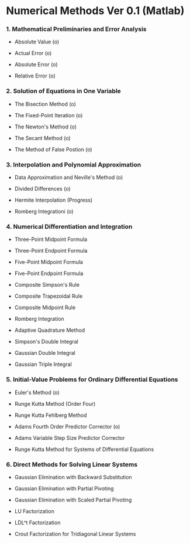 # Numerical Methods Ver 0.1 (Matlab)

### 1. Mathematical Preliminaries and Error Analysis

- Absolute Value (o)

- Actual Error (o)

- Absolute Error (o)

- Relative Error (o)

### 2. Solution of Equations in One Variable

- The Bisection Method (o)

- The Fixed-Point Iteration (o)

- The Newton's Method (o)

- The Secant Method (o)

- The Method of False Postion (o)

### 3. Interpolation and Polynomial Approximation

- Data Approximation and Neville's Method (o)

- Divided Differences (o)

- Hermite Interpolation (Progress)

- Romberg Integrationi (o)

### 4. Numerical Differentiation and Integration

- Three-Point Midpoint Formula

- Three-Point Endpoint Formula

- Five-Point Midpoint Formula

- Five-Point Endpoint Formula

- Composite Simpson's Rule

- Composite Trapezoidal Rule

- Composite Midpoint Rule

- Romberg Integration

- Adaptive Quadrature Method

- Simpson's Double Integral

- Gaussian Double Integral

- Gaussian Triple Integral

### 5. Initial-Value Problems for Ordinary Differential Equations

- Euler's Method (o)

- Runge Kutta Method (Order Four)

- Runge Kutta Fehlberg Method

- Adams Fourth Order Predictor Corrector (o)

- Adams Variable Step Size Predictor Corrector

- Runge Kutta Method for Systems of Differential Equations


### 6. Direct Methods for Solving Linear Systems

- Gaussian Elimination with Backward Substitution

- Gaussian Elimination with Partial Pivoting

- Gaussian Elimination with Scaled Partial Pivoting

- LU Factorization

- LDL^t Factorization

- Crout Factorization for Tridiagonal Linear Systems